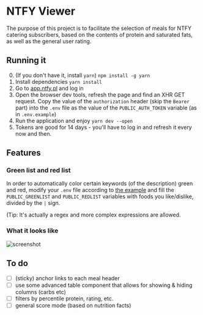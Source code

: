 # NTFY Viewer

The purpose of this project is to facilitate the selection of meals for NTFY catering subscribers,
based on the contents of protein and saturated fats, as well as the general user rating.

## Running it

0. (If you don't have it, install `yarn`)
```npm install -g yarn```
1. Install dependencies
```yarn install```
2. Go to [app.ntfy.pl](https://app.ntfy.pl/) and log in
3. Open the browser dev tools, refresh the page and find an XHR GET request. Copy the value of
   the `authorization` header (skip the `Bearer ` part) into the `.env` file as the value of
   the `PUBLIC_AUTH_TOKEN` variable (as in `.env.example`)
4. Run the application and enjoy
```yarn dev --open```
5. Tokens are good for 14 days - you'll have to log in and refresh it every now and then.

## Features

### Green list and red list

In order to automatically color certain keywords (of the description) green and red, modify your
`.env` file according to [the example](.env.example) and fill the `PUBLIC_GREENLIST` and
`PUBLIC_REDLIST` variables with foods you like/dislike, divided by the `|` sign.

(Tip: It's actually a regex and more complex expressions are allowed.

### What it looks like

![screenshot](screenshot.png)

## To do
- [ ] (sticky) anchor links to each meal header
- [ ] use some advanced table component that allows for showing & hiding columns (carbs etc)
- [ ] filters by percentile protein, rating, etc.
- [ ] general score mode (based on nutrition facts)
